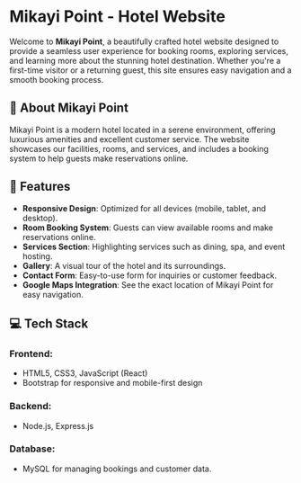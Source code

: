 # Mikayi Point - Hotel Website

Welcome to **Mikayi Point**, a beautifully crafted hotel website designed to provide a seamless user experience for booking rooms, exploring services, and learning more about the stunning hotel destination. Whether you're a first-time visitor or a returning guest, this site ensures easy navigation and a smooth booking process.

## 🏨 About Mikayi Point

Mikayi Point is a modern hotel located in a serene environment, offering luxurious amenities and excellent customer service. The website showcases our facilities, rooms, and services, and includes a booking system to help guests make reservations online.

## 🌟 Features

- **Responsive Design**: Optimized for all devices (mobile, tablet, and desktop).
- **Room Booking System**: Guests can view available rooms and make reservations online.
- **Services Section**: Highlighting services such as dining, spa, and event hosting.
- **Gallery**: A visual tour of the hotel and its surroundings.
- **Contact Form**: Easy-to-use form for inquiries or customer feedback.
- **Google Maps Integration**: See the exact location of Mikayi Point for easy navigation.

## 💻 Tech Stack

### Frontend:
- HTML5, CSS3, JavaScript (React)
- Bootstrap for responsive and mobile-first design

### Backend:
- Node.js, Express.js

### Database:
- MySQL for managing bookings and customer data.
